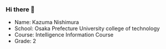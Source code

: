 ### Hi there 👋

- Name: Kazuma Nishimura
- School: Osaka Prefecture University college of technology
- Course: Intelligence Information Course
- Grade: 2

